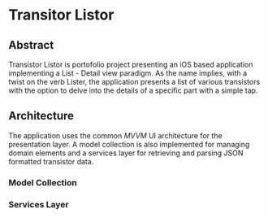 # Transitor Listor 

## Abstract 

Transistor Listor is portofolio project presenting an iOS based application implementing a List - Detail view paradigm.  As the name implies, with a twist on the verb Lister, the application presents a list of various transistors with the option to delve into the details of a specific part with a simple tap.

## Architecture

The application uses the common *MVVM* UI architecture for the presentation layer.  A model collection is also implemented for managing domain elements and a services layer for retrieving and parsing JSON formatted transistor data. 

### Model Collection

### Services Layer

